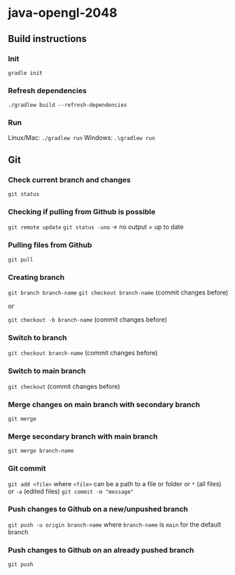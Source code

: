 # java-opengl-2048

## Build instructions

### Init

`gradle init`

### Refresh dependencies

`./gradlew build --refresh-dependencies`

### Run

Linux/Mac:
`./gradlew run`
Windows:
`.\gradlew run`

## Git

### Check current branch and changes

`git status`

### Checking if pulling from Github is possible

`git remote update`
`git status -uno` → no output = up to date

### Pulling files from Github

`git pull`

### Creating branch

`git branch branch-name`
`git checkout branch-name` (commit changes before)

or

`git checkout -b branch-name` (commit changes before)

### Switch to branch

`git checkout branch-name` (commit changes before)

### Switch to main branch

`git checkout` (commit changes before)

### Merge changes on main branch with secondary branch

`git merge`

### Merge secondary branch with main branch

`git merge branch-name`

### Git commit

`git add <file>` where `<file>` can be a path to a file or folder or `*` (all files) or `-a` (edited files)
`git commit -m "message"`

### Push changes to Github on a new/unpushed branch

`git push -u origin branch-name` where `branch-name` is `main` for the default branch

### Push changes to Github on an already pushed branch

`git push`
